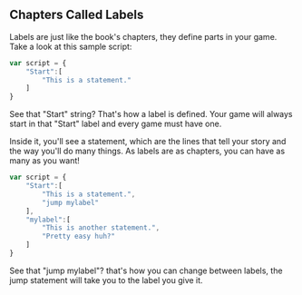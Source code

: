 ## Chapters Called Labels

Labels are just like the book's chapters, they define parts in your game. Take a look at this sample script:

```javascript
var script = {
    "Start":[
        "This is a statement."
    ]
}
```

See that "Start" string? That's how a label is defined. Your game will always start in that "Start" label and every game must have one.

Inside it, you'll see a statement, which are the lines that tell your story and the way you'll do many things.
As labels are as chapters, you can have as many as you want!

```javascript
var script = {
    "Start":[
        "This is a statement.",
        "jump mylabel"
    ],
    "mylabel":[
        "This is another statement.",
        "Pretty easy huh?"
    ]
}
```

See that "jump mylabel"? that's how you can change between labels, the jump statement will take you to the label you give it.

